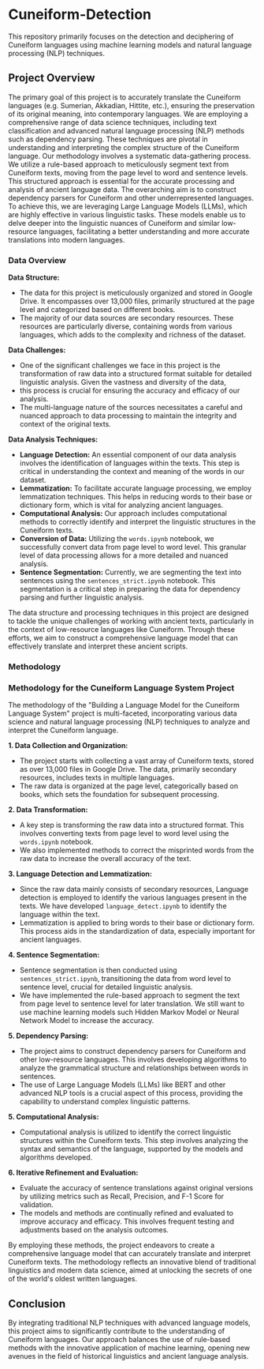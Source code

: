 # Cuneiform-Detection
This repository primarily focuses on the detection and deciphering of Cuneiform languages using machine learning models and natural language processing (NLP) techniques.

## Project Overview

The primary goal of this project is to accurately translate the Cuneiform languages (e.g. Sumerian, Akkadian, Hittite, etc.), ensuring the preservation of its original meaning, into contemporary languages.
We are employing a comprehensive range of data science techniques, including text classification and advanced natural language processing (NLP) methods such as dependency parsing.
These techniques are pivotal in understanding and interpreting the complex structure of the Cuneiform language. Our methodology involves a systematic data-gathering process.
We utilize a rule-based approach to meticulously segment text from Cuneiform texts, moving from the page level to word and sentence levels. 
This structured approach is essential for the accurate processing and analysis of ancient language data. The overarching aim is to construct dependency parsers for Cuneiform and 
other underrepresented languages. To achieve this, we are leveraging Large Language Models (LLMs), which are highly effective in various linguistic tasks. These models enable us 
to delve deeper into the linguistic nuances of Cuneiform and similar low-resource languages, facilitating a better understanding and more accurate translations into modern languages.

### Data Overview

**Data Structure:**
- The data for this project is meticulously organized and stored in Google Drive. It encompasses over 13,000 files, primarily structured at the page level and categorized based on different books.
- The majority of our data sources are secondary resources. These resources are particularly diverse, containing words from various languages, which adds to the complexity and richness of the dataset.

**Data Challenges:**
- One of the significant challenges we face in this project is the transformation of raw data into a structured format suitable for detailed linguistic analysis. Given the vastness and diversity of the data,
- this process is crucial for ensuring the accuracy and efficacy of our analysis.
- The multi-language nature of the sources necessitates a careful and nuanced approach to data processing to maintain the integrity and context of the original texts.

**Data Analysis Techniques:**
- **Language Detection:** An essential component of our data analysis involves the identification of languages within the texts. This step is critical in understanding the context and meaning of the words in our dataset.
- **Lemmatization:** To facilitate accurate language processing, we employ lemmatization techniques. This helps in reducing words to their base or dictionary form, which is vital for analyzing ancient languages.
- **Computational Analysis:** Our approach includes computational methods to correctly identify and interpret the linguistic structures in the Cuneiform texts.
- **Conversion of Data:** Utilizing the `words.ipynb` notebook, we successfully convert data from page level to word level. This granular level of data processing allows for a more detailed and nuanced analysis.
- **Sentence Segmentation:** Currently, we are segmenting the text into sentences using the `sentences_strict.ipynb` notebook. This segmentation is a critical step in preparing the data for dependency parsing and further linguistic analysis.

The data structure and processing techniques in this project are designed to tackle the unique challenges of working with ancient texts, particularly in the context of low-resource languages like Cuneiform. 
Through these efforts, we aim to construct a comprehensive language model that can effectively translate and interpret these ancient scripts.

### Methodology
### Methodology for the Cuneiform Language System Project

The methodology of the "Building a Language Model for the Cuneiform Language System" project is multi-faceted, incorporating various data science and natural language processing (NLP) techniques to analyze and interpret the Cuneiform language.

**1. Data Collection and Organization:**
   - The project starts with collecting a vast array of Cuneiform texts, stored as over 13,000 files in Google Drive. The data, primarily secondary resources, includes texts in multiple languages.
   - The raw data is organized at the page level, categorically based on books, which sets the foundation for subsequent processing.

**2. Data Transformation:**
   - A key step is transforming the raw data into a structured format. This involves converting texts from page level to word level using the `words.ipynb` notebook.
   - We also implemented methods to correct the misprinted words from the raw data to increase the overall accuracy of the text.

**3. Language Detection and Lemmatization:**
   - Since the raw data mainly consists of secondary resources, Language detection is employed to identify the various languages present in the texts. We have developed `language_detect.ipynb` to identify the language within the text.
   - Lemmatization is applied to bring words to their base or dictionary form. This process aids in the standardization of data, especially important for ancient languages.

**4. Sentence Segmentation:**
  -  Sentence segmentation is then conducted using `sentences_strict.ipynb`, transitioning the data from word level to sentence level, crucial for detailed linguistic analysis.
  - We have implemented the rule-based approach to segment the text from page level to sentence level for later translation. We still want to use machine learning models such Hidden Markov Model or Neural Network Model to increase the accuracy. 

**5. Dependency Parsing:**
   - The project aims to construct dependency parsers for Cuneiform and other low-resource languages. This involves developing algorithms to analyze the grammatical structure and relationships between words in sentences.
   - The use of Large Language Models (LLMs) like BERT and other advanced NLP tools is a crucial aspect of this process, providing the capability to understand complex linguistic patterns.

**5. Computational Analysis:**
   - Computational analysis is utilized to identify the correct linguistic structures within the Cuneiform texts. This step involves analyzing the syntax and semantics of the language, supported by the models and algorithms developed.

**6. Iterative Refinement and Evaluation:**
   - Evaluate the accuracy of sentence translations against original versions by utilizing metrics such as Recall, Precision, and F-1 Score for validation.
   - The models and methods are continually refined and evaluated to improve accuracy and efficacy. This involves frequent testing and adjustments based on the analysis outcomes.

By employing these methods, the project endeavors to create a comprehensive language model that can accurately translate and interpret Cuneiform texts. The methodology reflects an
innovative blend of traditional linguistics and modern data science, aimed at unlocking the secrets of one of the world's oldest written languages.

## Conclusion
By integrating traditional NLP techniques with advanced language models, this project aims to significantly contribute to the understanding of Cuneiform languages. Our approach balances the use of 
rule-based methods with the innovative application of machine learning, opening new avenues in the field of historical linguistics and ancient language analysis.
